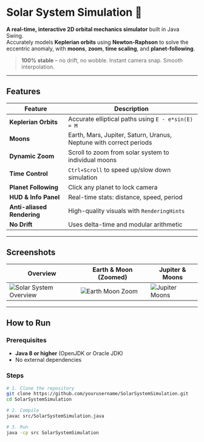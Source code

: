 # Solar System Simulation 🌌

**A real-time, interactive 2D orbital mechanics simulator** built in Java Swing.  
Accurately models **Keplerian orbits** using **Newton-Raphson** to solve the eccentric anomaly, with **moons**, **zoom**, **time scaling**, and **planet-following**.

> **100% stable** – no drift, no wobble. Instant camera snap. Smooth interpolation.

---

## Features

| Feature | Description |
|-------|-----------|
| **Keplerian Orbits** | Accurate elliptical paths using `E - e*sin(E) = M` |
| **Moons** | Earth, Mars, Jupiter, Saturn, Uranus, Neptune with correct periods |
| **Dynamic Zoom** | Scroll to zoom from solar system to individual moons |
| **Time Control** | `Ctrl+Scroll` to speed up/slow down simulation |
| **Planet Following** | Click any planet to lock camera |
| **HUD & Info Panel** | Real-time stats: distance, speed, period |
| **Anti-aliased Rendering** | High-quality visuals with `RenderingHints` |
| **No Drift** | Uses delta-time and modular arithmetic |

---

## Screenshots

| Overview | Earth & Moon (Zoomed) | Jupiter & Moons |
|--------|------------------------|-----------------|
| ![Solar System Overview](screenshots/overview.png) | ![Earth Moon Zoom](screenshots/earth-moon-zoom.png) | ![Jupiter Moons](screenshots/jupiter-moons.png) |

---

## How to Run

### Prerequisites
- **Java 8 or higher** (OpenJDK or Oracle JDK)
- No external dependencies

### Steps

```bash
# 1. Clone the repository
git clone https://github.com/yourusername/SolarSystemSimulation.git
cd SolarSystemSimulation

# 2. Compile
javac src/SolarSystemSimulation.java

# 3. Run
java -cp src SolarSystemSimulation
